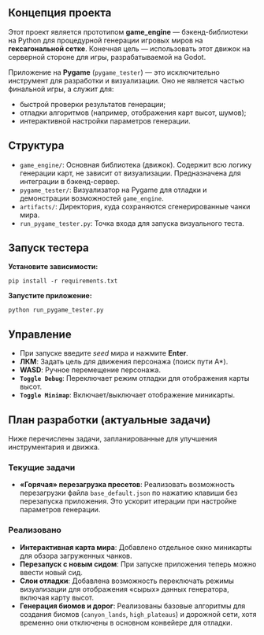 ## Концепция проекта

Этот проект является прототипом **game_engine** — бэкенд-библиотеки на Python для процедурной генерации игровых миров на **гексагональной сетке**. Конечная цель — использовать этот движок на серверной стороне для игры, разрабатываемой на Godot.

Приложение на **Pygame** (`pygame_tester`) — это исключительно инструмент для разработки и визуализации. Оно не является частью финальной игры, а служит для:

- быстрой проверки результатов генерации;
- отладки алгоритмов (например, отображения карт высот, шумов);
- интерактивной настройки параметров генерации.

## Структура

- `game_engine/`: Основная библиотека (движок). Содержит всю логику генерации карт, не зависит от визуализации. Предназначена для интеграции в бэкенд-сервер.
- `pygame_tester/`: Визуализатор на Pygame для отладки и демонстрации возможностей `game_engine`.
- `artifacts/`: Директория, куда сохраняются сгенерированные чанки мира.
- `run_pygame_tester.py`: Точка входа для запуска визуального теста.

## Запуск тестера

**Установите зависимости:**

`pip install -r requirements.txt`

**Запустите приложение:**

`python run_pygame_tester.py`

## Управление

- При запуске введите _seed_ мира и нажмите **Enter**.
- **ЛКМ**: Задать цель для движения персонажа (поиск пути A*).
- **WASD**: Ручное перемещение персонажа.
- **`Toggle Debug`**: Переключает режим отладки для отображения карты высот.
- **`Toggle Minimap`**: Включает/выключает отображение миникарты.

## План разработки (актуальные задачи)

Ниже перечислены задачи, запланированные для улучшения инструментария и движка.

### **Текущие задачи**

- **«Горячая» перезагрузка пресетов**: Реализовать возможность перезагрузки файла `base_default.json` по нажатию клавиши без перезапуска приложения. Это ускорит итерации при настройке параметров генерации.

### **Реализовано**

- **Интерактивная карта мира**: Добавлено отдельное окно миникарты для обзора загруженных чанков.
- **Перезапуск с новым сидом**: При запуске приложения теперь можно ввести новый сид.
- **Слои отладки**: Добавлена возможность переключать режимы визуализации для отображения «сырых» данных генератора, включая карту высот.
- **Генерация биомов и дорог**: Реализованы базовые алгоритмы для создания биомов (`canyon_lands`, `high_plateaus`) и дорожной сети, хотя временно они отключены в основном конвейере для отладки.